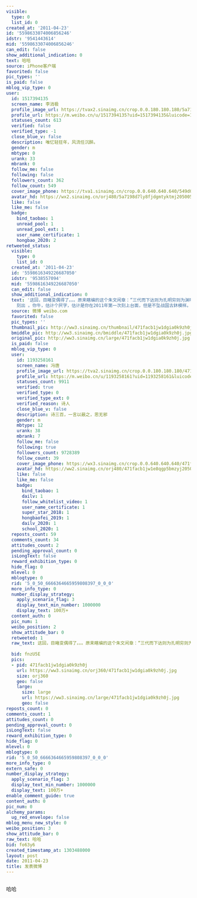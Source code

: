 ```yaml
---
visible:
  type: 0
  list_id: 0
created_at: '2011-04-23'
id: '5598633074006856246'
idstr: '9541443614'
mid: '5598633074006856246'
can_edit: false
show_additional_indication: 0
text: 哈哈
source: iPhone客户端
favorited: false
pic_types: ''
is_paid: false
mblog_vip_type: 0
user:
  id: 1517394135
  screen_name: 李消极
  profile_image_url: https://tvax2.sinaimg.cn/crop.0.0.180.180.180/5a7198d7ly8fjdgmtyktmj20500500so.jpg?KID=imgbed,tva&Expires=1606400074&ssig=peOuppBDk8
  profile_url: https://m.weibo.cn/u/1517394135?uid=1517394135&luicode=10000011&lfid=2304131517394135_-_WEIBO_SECOND_PROFILE_WEIBO
  statuses_count: 613
  verified: false
  verified_type: -1
  close_blue_v: false
  description: 唯忆轻狂年，风流任沉醉。
  gender: m
  mbtype: 0
  urank: 33
  mbrank: 0
  follow_me: false
  following: false
  followers_count: 362
  follow_count: 549
  cover_image_phone: https://tva1.sinaimg.cn/crop.0.0.640.640.640/549d0121tw1egm1kjly3jj20hs0hsq4f.jpg
  avatar_hd: https://wx2.sinaimg.cn/orj480/5a7198d7ly8fjdgmtyktmj20500500so.jpg
  like: false
  like_me: false
  badge:
    bind_taobao: 1
    unread_pool: 1
    unread_pool_ext: 1
    user_name_certificate: 1
    hongbao_2020: 2
retweeted_status:
  visible:
    type: 0
    list_id: 0
  created_at: '2011-04-23'
  id: '5598616349226687050'
  idstr: '9538557094'
  mid: '5598616349226687050'
  can_edit: false
  show_additional_indication: 0
  text: '这回，目睹变偶得了。。。原来瞎编的这个朱文闲章：“三代而下达则为孔明穷则为渊明不坠牛屄德行。”感谢<a href=''/n/乐水少白''>@乐水少白</a>
    刻出 。你牛，估计个屄字，估计是你在2011年第一次刻上台面，但是不坠战国古鈢模样。 '
  source: 微博 weibo.com
  favorited: false
  pic_types: ''
  thumbnail_pic: http://ww3.sinaimg.cn/thumbnail/471facb1jw1dgia0k9zh0j.jpg
  bmiddle_pic: http://ww3.sinaimg.cn/bmiddle/471facb1jw1dgia0k9zh0j.jpg
  original_pic: http://ww3.sinaimg.cn/large/471facb1jw1dgia0k9zh0j.jpg
  is_paid: false
  mblog_vip_type: 0
  user:
    id: 1193258161
    screen_name: 冯唐
    profile_image_url: https://tva2.sinaimg.cn/crop.0.0.180.180.180/471facb1jw1e8qgp5bmzyj2050050aa8.jpg?KID=imgbed,tva&Expires=1606400074&ssig=7ZzxqYiYH2
    profile_url: https://m.weibo.cn/u/1193258161?uid=1193258161&luicode=10000011&lfid=2304131517394135_-_WEIBO_SECOND_PROFILE_WEIBO
    statuses_count: 9911
    verified: true
    verified_type: 0
    verified_type_ext: 0
    verified_reason: 诗人
    close_blue_v: false
    description: 诗三百，一言以蔽之，思无邪
    gender: m
    mbtype: 12
    urank: 38
    mbrank: 7
    follow_me: false
    following: true
    followers_count: 9728389
    follow_count: 39
    cover_image_phone: https://wx3.sinaimg.cn/crop.0.0.640.640.640/471facb1ly1g6vglx58y8j20v90v9jsx.jpg
    avatar_hd: https://ww2.sinaimg.cn/orj480/471facb1jw1e8qgp5bmzyj2050050aa8.jpg
    like: false
    like_me: false
    badge:
      bind_taobao: 1
      dailv: 1
      follow_whitelist_video: 1
      user_name_certificate: 1
      super_star_2018: 1
      hongbaofei_2019: 1
      dailv_2020: 1
      school_2020: 1
  reposts_count: 59
  comments_count: 34
  attitudes_count: 2
  pending_approval_count: 0
  isLongText: false
  reward_exhibition_type: 0
  hide_flag: 0
  mlevel: 0
  mblogtype: 0
  rid: '5_0_50_6666364665959808397_0_0_0'
  more_info_type: 0
  number_display_strategy:
    apply_scenario_flag: 3
    display_text_min_number: 1000000
    display_text: 100万+
  content_auth: 0
  pic_num: 1
  weibo_position: 2
  show_attitude_bar: 0
  retweeted: 1
  raw_text: 这回，目睹变偶得了。。。原来瞎编的这个朱文闲章：“三代而下达则为孔明穷则为渊明不坠牛屄德行。”感谢@乐水少白 刻出 。你牛，估计个屄字，估计是你在2011年第一次刻上台面，但是不坠战国古鈢模样。
    ​​​
  bid: fnzU5E
  pics:
  - pid: 471facb1jw1dgia0k9zh0j
    url: https://ww3.sinaimg.cn/orj360/471facb1jw1dgia0k9zh0j.jpg
    size: orj360
    geo: false
    large:
      size: large
      url: https://ww3.sinaimg.cn/large/471facb1jw1dgia0k9zh0j.jpg
      geo: false
reposts_count: 0
comments_count: 1
attitudes_count: 0
pending_approval_count: 0
isLongText: false
reward_exhibition_type: 0
hide_flag: 0
mlevel: 0
mblogtype: 0
rid: '5_0_50_6666364665959808397_0_0_0'
more_info_type: 0
extern_safe: 0
number_display_strategy:
  apply_scenario_flag: 3
  display_text_min_number: 1000000
  display_text: 100万+
enable_comment_guide: true
content_auth: 0
pic_num: 0
alchemy_params:
  ug_red_envelope: false
mblog_menu_new_style: 0
weibo_position: 3
show_attitude_bar: 0
raw_text: 哈哈
bid: fo63y6
created_timestamp_at: 1303488000
layout: post
date: 2011-04-23
title: 发表微博
---
```


![]()

哈哈

